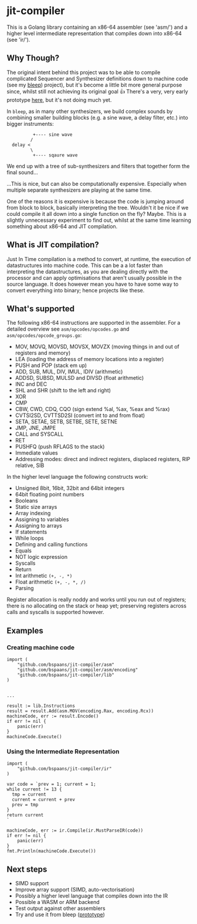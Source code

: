 # jit-compiler

This is a Golang library containing an x86-64 assembler (see 'asm/') and a
higher level intermediate representation that compiles down into x86-64 (see
'ir/').

## Why Though?

The original intent behind this project was to be able to compile complicated
Sequencer and Synthesizer definitions down to machine code (see my [bleep](https://github.com/bspaans/bleep))
project), but it's become a little bit more general purpose since, whilst still 
not achieving its original goal 👍 There's a very, very early prototype [here](https://github.com/bspaans/bleep-jit), 
but it's not doing much yet.


In `bleep`, as in many other synthesizers, we build complex sounds by combining
smaller building blocks (e.g. a sine wave, a delay filter, etc.) into bigger
instruments:

```
          +---- sine wave
         /
  delay <
         \
          +---- sqaure wave

```

We end up with a tree of sub-synthesizers and filters that together form the
final sound...

...This is nice, but can also be computationally expensive. Especially when 
multiple separate synthesizers are playing at the same time.

One of the reasons it is expensive is because the code is jumping around from
block to block, basically interpreting the tree. Wouldn't it be nice if we
could compile it all down into a single function on the fly? Maybe. This is a
slightly unnecessary experiment to find out, whilst at the same time learning
something about x86-64 and JIT compilation.

## What is JIT compilation?

Just In Time compilation is a method to convert, at runtime,  the execution of
datastructures into machine code. This can be a a lot faster than interpreting
the datastructures, as you are dealing directly with the processor and can
apply optimisations that aren't usually possible in the source language. It
does however mean you have to have some way to convert everything into binary;
hence projects like these.

## What's supported

The following x86-64 instructions are supported in the assembler. For a detailed 
overview see `asm/opcodes/opcodes.go` and `asm/opcodes/opcode_groups.go`:

* MOV, MOVQ, MOVSD, MOVSX, MOVZX (moving things in and out of registers and memory)
* LEA (loading the address of memory locations into a register)
* PUSH and POP (stack em up)
* ADD, SUB, MUL, DIV, IMUL, IDIV (arithmetic)
* ADDSD, SUBSD, MULSD and DIVSD (float arithmetic)
* INC and DEC
* SHL and SHR (shift to the left and right)
* XOR
* CMP
* CBW, CWD, CDQ, CQO (sign extend %al, %ax, %eax and %rax)
* CVTSI2SD, CVTTSD2SI (convert int to and from float)
* SETA, SETAE, SETB, SETBE, SETE, SETNE
* JMP, JNE, JMPE
* CALL and SYSCALL
* RET 
* PUSHFQ (push RFLAGS to the stack)
* Immediate values
* Addressing modes: direct and indirect registers, displaced registers, RIP relative, SIB

In the higher level language the following constructs work:

* Unsigned 8bit, 16bit, 32bit and 64bit integers
* 64bit floating point numbers
* Booleans
* Static size arrays
* Array indexing
* Assigning to variables
* Assigning to arrays
* If statements
* While loops
* Defining and calling functions
* Equals
* NOT logic expression
* Syscalls
* Return
* Int arithmetic `(+, -, *)`
* Float arithmetic `(+, -, *, /)`
* Parsing

Register allocation is really noddy and works until you run out of registers;
there is no allocating on the stack or heap yet; preserving registers across
calls and syscalls is supported however.

## Examples

### Creating machine code 

```golang
import (
    "github.com/bspaans/jit-compiler/asm"
    "github.com/bspaans/jit-compiler/asm/encoding"
    "github.com/bspaans/jit-compiler/lib"
)


...

result := lib.Instructions
result = result.Add(asm.MOV(encoding.Rax, encoding.Rcx))
machineCode, err := result.Encode()
if err != nil {
    panic(err)
}
machineCode.Execute()

```

### Using the Intermediate Representation

```golang
import (
    "github.com/bspaans/jit-compiler/ir"
)

var code = `prev = 1; current = 1;
while current != 13 {
  tmp = current
  current = current + prev
  prev = tmp
}
return current
`

machineCode, err := ir.Compile(ir.MustParseIR(code))
if err != nil {
    panic(err)
}
fmt.Println(machineCode.Execute())
```

## Next steps

* SIMD support 
* Improve array support (SIMD, auto-vectorisation)
* Possibly a higher level language that compiles down into the IR
* Possible a WASM or ARM backend
* Test output against other assemblers
* Try and use it from bleep ([prototype](https://github.com/bspaans/bleep-jit))
